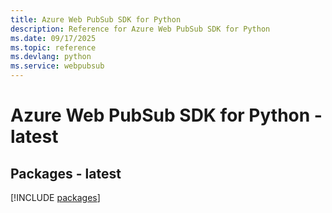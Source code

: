 ```yaml
---
title: Azure Web PubSub SDK for Python
description: Reference for Azure Web PubSub SDK for Python
ms.date: 09/17/2025
ms.topic: reference
ms.devlang: python
ms.service: webpubsub
---
```

# Azure Web PubSub SDK for Python - latest
## Packages - latest
[!INCLUDE [packages](web-pubsub-index.md)]